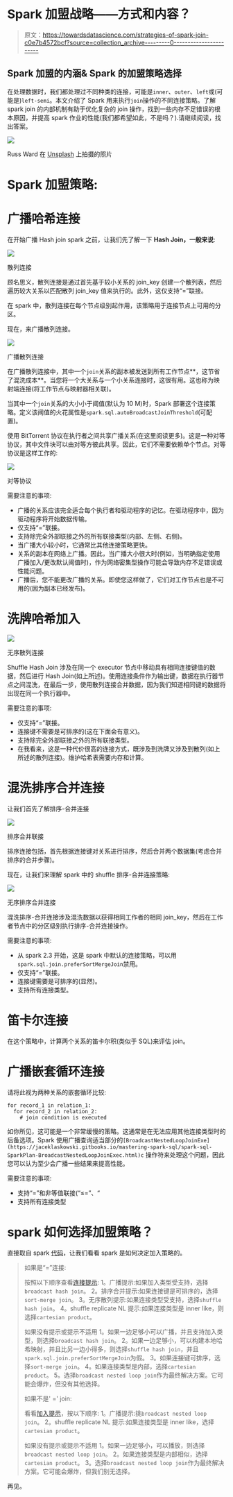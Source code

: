 # Spark 加盟战略——方式和内容？

> 原文：<https://towardsdatascience.com/strategies-of-spark-join-c0e7b4572bcf?source=collection_archive---------0----------------------->

## Spark 加盟的内涵& Spark 的加盟策略选择

在处理数据时，我们都处理过不同种类的连接，可能是`inner`、`outer`、`left`或(可能是)`left-semi`。本文介绍了 Spark 用来执行`join`操作的不同连接策略。了解 spark join 的内部机制有助于优化复杂的 join 操作，找到一些内存不足错误的根本原因，并提高 spark 作业的性能(我们都希望如此，不是吗？).请继续阅读，找出答案。

![](img/dda9d4e88a45545e1ecd12f4599e51e4.png)

Russ Ward 在 [Unsplash](/s/photos/spark?utm_source=unsplash&utm_medium=referral&utm_content=creditCopyText) 上拍摄的照片

# Spark 加盟策略:

# **广播哈希连接**

在开始广播 Hash join spark 之前，让我们先了解一下 **Hash Join，一般来说**:

![](img/e7ad5a26425c6f8d9851d755436a2495.png)

散列连接

顾名思义，散列连接是通过首先基于较小关系的 join_key 创建一个散列表，然后遍历较大关系以匹配散列 join_key 值来执行的。此外，这仅支持“=”联接。

在 spark 中，散列连接在每个节点级别起作用，该策略用于连接节点上可用的分区。

现在，来广播散列连接。

![](img/7b321871de058a98265c8ea61e4ee2fa.png)

广播散列连接

在广播散列连接中，其中一个`join`关系的副本被发送到所有工作节点**，这节省了混洗成本**。当您将一个大关系与一个小关系连接时，这很有用。这也称为映射端连接(将工作节点与映射器相关联)。

当其中一个`join`关系的大小小于阈值(默认为 10 M)时，Spark 部署这个连接策略。定义该阈值的火花属性是`spark.sql.autoBroadcastJoinThreshold`(可配置)。

使用 BitTorrent 协议在执行者之间共享广播关系(在这里阅读更多)。这是一种对等协议，其中文件块可以由对等方彼此共享。因此，它们不需要依赖单个节点。对等协议是这样工作的:

![](img/246d422bfde4c5c0319800d2f07ef5dd.png)

对等协议

需要注意的事项:

*   广播的关系应该完全适合每个执行者和驱动程序的记忆。在驱动程序中，因为驱动程序将开始数据传输。
*   仅支持“=”联接。
*   支持除完全外部联接之外的所有联接类型(内部、左侧、右侧)。
*   当广播大小较小时，它通常比其他连接策略更快。
*   关系的副本在网络上广播。因此，当广播大小很大时(例如，当明确指定使用广播加入/更改默认阈值时)，作为网络密集型操作可能会导致内存不足错误或性能问题。
*   广播后，您不能更改广播的关系。即使您这样做了，它们对工作节点也是不可用的(因为副本已经发布)。

# **洗牌哈希加入**

![](img/9c40182be0de816b9f39f92c5b7f43b5.png)

无序散列连接

Shuffle Hash Join 涉及在同一个 executor 节点中移动具有相同连接键值的数据，然后进行 Hash Join(如上所述)。使用连接条件作为输出键，数据在执行器节点之间混洗，在最后一步，使用散列连接合并数据，因为我们知道相同键的数据将出现在同一个执行器中。

需要注意的事项:

*   仅支持“=”联接。
*   连接键不需要是可排序的(这在下面会有意义)。
*   支持除完全外部联接之外的所有联接类型。
*   在我看来，这是一种代价很高的连接方式，既涉及到洗牌又涉及到散列(如上所述的散列连接)。维护哈希表需要内存和计算。

# **混洗排序合并连接**

让我们首先了解排序-合并连接

![](img/41cd8b8998b5704f132a72b7ca669b92.png)

排序合并联接

排序连接包括，首先根据连接键对关系进行排序，然后合并两个数据集(考虑合并排序的合并步骤)。

现在，让我们来理解 spark 中的 shuffle 排序-合并连接策略:

![](img/4c04a3bfade2e7484228a63029925b60.png)

无序排序合并连接

混洗排序-合并连接涉及混洗数据以获得相同工作者的相同 join_key，然后在工作者节点中的分区级别执行排序-合并连接操作。

需要注意的事项:

*   从 spark 2.3 开始，这是 spark 中默认的连接策略，可以用`spark.sql.join.preferSortMergeJoin`禁用。
*   仅支持“=”联接。
*   连接键需要是可排序的(显然)。
*   支持所有连接类型。

# 笛卡尔连接

在这个策略中，计算两个关系的笛卡尔积(类似于 SQL)来评估 join。

# **广播嵌套循环连接**

请将此视为两种关系的嵌套循环比较:

```
for record_1 in relation_1:
  for record_2 in relation_2:
    # join condition is executed
```

如你所见，这可能是一个非常缓慢的策略。这通常是在无法应用其他连接类型时的后备选项。Spark 使用广播查询适当部分的`[BroadcastNestedLoopJoinExe](https://jaceklaskowski.gitbooks.io/mastering-spark-sql/spark-sql-SparkPlan-BroadcastNestedLoopJoinExec.html)c` 操作符来处理这个问题，因此您可以认为至少会广播一些结果来提高性能。

需要注意的事项:

*   支持“=”和非等值联接(“≤=”、“
*   支持所有连接类型

# spark 如何选择加盟策略？

直接取自 spark [代码](https://github.com/apache/spark/blob/master/sql/core/src/main/scala/org/apache/spark/sql/execution/SparkStrategies.scala#L111)，让我们看看 spark 是如何决定加入策略的。

> 如果是“=”连接:
> 
> 按照以下顺序查看[连接提示](https://spark.apache.org/docs/latest/sql-performance-tuning.html#join-strategy-hints-for-sql-queries):
> 1。广播提示:如果加入类型受支持，选择`broadcast hash join`。
> 2。排序合并提示:如果连接键是可排序的，选择`sort-merge join`。
> 3。无序散列提示:如果连接类型受支持，选择`shuffle hash join`。
> 4。shuffle replicate NL 提示:如果连接类型是 inner like，则选择`cartesian product`。
> 
> 如果没有提示或提示不适用
> 1。如果一边足够小可以广播，并且支持加入类型，则选择`broadcast hash join`。
> 2。如果一边足够小，可以构建本地哈希映射，并且比另一边小得多，则选择`shuffle hash join`，并且`spark.sql.join.preferSortMergeJoin`为假。
> 3。如果连接键可排序，选择`sort-merge join`。
> 4。如果连接类型是内部，选择`cartesian product`。
> 5。选择`broadcast nested loop join`作为最终解决方案。它可能会爆炸，但没有其他选择。
> 
> 如果不是' =' join:
> 
> 看看[加入提示](https://spark.apache.org/docs/latest/sql-performance-tuning.html#join-strategy-hints-for-sql-queries)，按以下顺序:
> 1。广播提示:挑`broadcast nested loop join`。
> 2。shuffle replicate NL 提示:如果连接类型是 inner like，选择`cartesian product`。
> 
> 如果没有提示或提示不适用
> 1。如果一边足够小，可以播放，则选择`broadcast nested loop join`。
> 2。如果连接类型是内部相似，选择 `cartesian product`。
> 3。选择`broadcast nested loop join`作为最终解决方案。它可能会爆炸，但我们别无选择。

再见。
